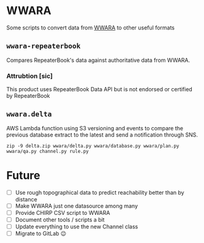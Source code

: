 # WWARA
Some scripts to convert data from [WWARA](https://www.wwara.org/) to other useful formats

## `wwara-repeaterbook`

Compares RepeaterBook's data against authoritative data from WWARA.

### Attrubtion [sic]

This product uses RepeaterBook Data API but is not endorsed or certified by RepeaterBook

## `wwara.delta`

AWS Lambda function
using S3 versioning
and events
to compare the previous database extract
to the latest
and send a notification through SNS.

```
zip -9 delta.zip wwara/delta.py wwara/database.py wwara/plan.py wwara/qa.py channel.py rule.py
```

# Future
- [ ] Use rough topographical data to predict reachability better than by distance
- [ ] Make WWARA just one datasource among many
- [ ] Provide CHIRP CSV script to WWARA
- [ ] Document other tools / scripts a bit
- [ ] Update everything to use the new Channel class
- [ ] Migrate to GitLab 😉

